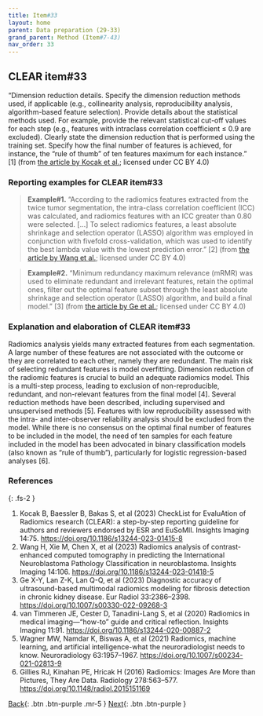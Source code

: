 ```yaml
---
title: Item#33
layout: home
parent: Data preparation (29-33)
grand_parent: Method (Item#7-43)
nav_order: 33
---
```


## CLEAR item#33


“Dimension reduction details. Specify the dimension reduction methods used, if applicable (e.g., collinearity analysis, reproducibility analysis, algorithm-based feature selection). Provide details about the statistical methods used. For example, provide the relevant statistical cut-off values for each step (e.g., features with intraclass correlation coefficient ≤ 0.9 are excluded). Clearly state the dimension reduction that is performed using the training set. Specify how the final number of features is achieved, for instance, the “rule of thumb” of ten features maximum for each instance.” [1] (from [the article by Kocak et al.](https://insightsimaging.springeropen.com/articles/10.1186/s13244-023-01415-8); licensed under CC BY 4.0)


### Reporting examples for CLEAR item#33

> **Example#1.** “According to the radiomics features extracted from the twice tumor segmentation, the intra-class correlation coefficient (ICC) was calculated, and radiomics features with an ICC greater than 0.80 were selected. […] To select radiomics features, a least absolute shrinkage and selection operator (LASSO) algorithm was employed in conjunction with fivefold cross-validation, which was used to identify the best lambda value with the lowest prediction error.”  [2] (from [the article by Wang et al.](https://doi.org/10.1186/s13244-023-01418-5); licensed under CC BY 4.0)

> **Example#2.** “Minimum redundancy maximum relevance (mRMR) was used to eliminate redundant and irrelevant features, retain the optimal ones, filter out the optimal feature subset through the least absolute shrinkage and selection operator (LASSO) algorithm, and build a final model.” [3] (from [the article by Ge et al.](https://doi.org/10.1007/s00330-022-09268-3); licensed under CC BY 4.0)

### Explanation and elaboration of CLEAR item#33

Radiomics analysis yields many extracted features from each segmentation. A large number of these features are not associated with the outcome or they are correlated to each other, namely they are redundant.  The main risk of selecting redundant features is  model overfitting. Dimension reduction of the radiomic features is crucial to build an adequate radiomics model. This is a multi-step process, leading to exclusion of non-reproducible, redundant, and non-relevant features from the final model [4]. Several reduction methods have been described, including supervised and unsupervised methods [5]. Features with low reproducibility assessed with the intra- and inter-observer reliability analysis should be excluded from the model. While there is no consensus on the optimal final number of features to be included in the model, the need of ten samples for each feature included in the model has been advocated in binary classification models (also known as “rule of thumb”), particularly for logistic regression-based analyses [6].

### References

{: .fs-2 }

1. 	Kocak B, Baessler B, Bakas S, et al (2023) CheckList for EvaluAtion of Radiomics research (CLEAR): a step-by-step reporting guideline for authors and reviewers endorsed by ESR and EuSoMII. Insights Imaging 14:75. https://doi.org/10.1186/s13244-023-01415-8
2. 	Wang H, Xie M, Chen X, et al (2023) Radiomics analysis of contrast-enhanced computed tomography in predicting the International Neuroblastoma Pathology Classification in neuroblastoma. Insights Imaging 14:106. https://doi.org/10.1186/s13244-023-01418-5
3. 	Ge X-Y, Lan Z-K, Lan Q-Q, et al (2023) Diagnostic accuracy of ultrasound-based multimodal radiomics modeling for fibrosis detection in chronic kidney disease. Eur Radiol 33:2386–2398. https://doi.org/10.1007/s00330-022-09268-3
4. 	van Timmeren JE, Cester D, Tanadini-Lang S, et al (2020) Radiomics in medical imaging—“how-to” guide and critical reflection. Insights Imaging 11:91. https://doi.org/10.1186/s13244-020-00887-2
5. 	Wagner MW, Namdar K, Biswas A, et al (2021) Radiomics, machine learning, and artificial intelligence-what the neuroradiologist needs to know. Neuroradiology 63:1957–1967. https://doi.org/10.1007/s00234-021-02813-9
6. 	Gillies RJ, Kinahan PE, Hricak H (2016) Radiomics: Images Are More than Pictures, They Are Data. Radiology 278:563–577. https://doi.org/10.1148/radiol.2015151169



[Back](https://radiomic.github.io/CLEAR-E3/docs/Method%20(Item%207-43)/Data%20preparation%20(29-33)/Item32.html){: .btn .btn-purple .mr-5 }
[Next](https://radiomic.github.io/CLEAR-E3/docs/Method%20(Item%207-43)/Modeling%20(34-37)/Item34.html){: .btn .btn-purple   }
